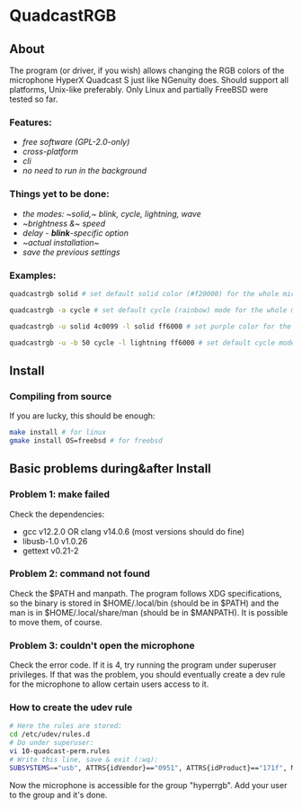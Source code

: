 # QuadcastRGB
## About
The program (or driver, if you wish) allows changing the RGB colors of the
microphone HyperX Quadcast S just like NGenuity does. Should support all
platforms, Unix-like preferably. Only Linux and partially FreeBSD were tested
so far.

### Features:
- *free software (GPL-2.0-only)*
- *cross-platform*
- *cli*
- *no need to run in the background*

### Things yet to be done:
- *the modes: ~solid,~ blink, cycle, lightning, wave*
- *~brightness &~ speed*
- *delay - **blink**-specific option*
- *~actual installation~*
- *save the previous settings*

### Examples:
```bash
quadcastrgb solid # set default solid color (#f20000) for the whole micro

quadcastrgb -a cycle # set default cycle (rainbow) mode for the whole micro

quadcastrgb -u solid 4c0099 -l solid ff6000 # set purple color for the upper part and yellow for the lower

quadcastrgb -u -b 50 cycle -l lightning ff6000 # set default cycle mode for the upper diode with 50% brightness and yellow lightning for the lower
```
## Install
### Compiling from source
If you are lucky, this should be enough:
```bash
make install # for linux
gmake install OS=freebsd # for freebsd
```
## Basic problems during&after Install
### Problem 1: make failed
Check the dependencies:  
 - gcc v12.2.0 OR clang v14.0.6 (most versions should do fine)
 - libusb-1.0 v1.0.26
 - gettext v0.21-2

### Problem 2: command not found
Check the $PATH and manpath. The program follows XDG specifications, so the
binary is stored in $HOME/.local/bin (should be in $PATH) and the man is in
$HOME/.local/share/man (should be in $MANPATH). It is possible to move them,
of course.

### Problem 3: couldn't open the microphone
Check the error code. If it is 4, try running the program under superuser
privileges. If that was the problem, you should eventually create a dev rule
for the microphone to allow certain users access to it.

### How to create the udev rule
```bash
# Here the rules are stored:
cd /etc/udev/rules.d 
# Do under superuser:
vi 10-quadcast-perm.rules 
# Write this line, save & exit (:wq):
SUBSYSTEMS=="usb", ATTRS{idVendor}=="0951", ATTRS{idProduct}=="171f", MODE="0660", GROUP="hyperrgb" 
```
Now the microphone is accessible for the group "hyperrgb". Add your user to the
group and it's done.

